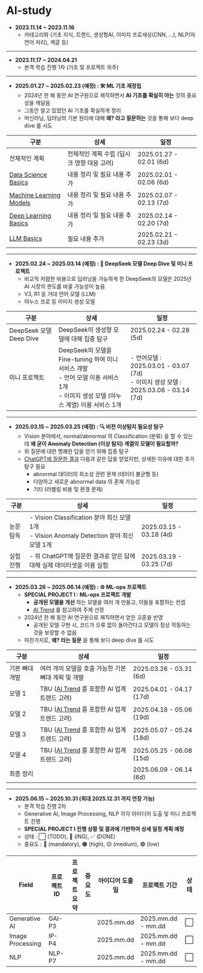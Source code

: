 # AI-study

* **2023.11.14 ~ 2023.11.16**
  * 카테고리화 (기초 지식, 트렌드, 생성형AI, 이미지 프로세싱(CNN, ...), NLP(자연어 처리), 캐글 등)

----

* **2023.11.17 ~ 2024.04.21**
  * 본격 학습 진행 1차 (기초 및 프로젝트 위주)

----

* **2025.01.27 ~ 2025.02.23 (예정) : 🛠 ML 기초 재정립**
  * 2024년 한 해 동안 AI 연구원으로 재직하면서 **AI 기초를 확실히 아는** 것의 중요성을 깨달음
  * 그동안 알고 있었던 AI 기초를 확실하게 정리
  * 머신러닝, 딥러닝의 기본 원리에 대해 **왜? 라고 질문하는** 것을 통해 보다 deep dive 를 시도

| 구분                                                                                                                        | 상세                        | 일정                      |
|---------------------------------------------------------------------------------------------------------------------------|---------------------------|-------------------------|
| 전체적인 계획                                                                                                                   | 전체적인 계획 수립 (딥시크 영향 대응 고려) | 2025.01.27 - 02.01 (6d) |
| [Data Science Basics](https://github.com/WannaBeSuperteur/AI-study/tree/main/AI%20Basics/Data%20Science%20Basics)         | 내용 정리 및 필요 내용 추가          | 2025.02.01 - 02.06 (6d) |
| [Machine Learning Models](https://github.com/WannaBeSuperteur/AI-study/tree/main/AI%20Basics/Machine%20Learning%20Models) | 내용 정리 및 필요 내용 추가          | 2025.02.07 - 02.13 (7d) |
| [Deep Learning Basics](https://github.com/WannaBeSuperteur/AI-study/tree/main/AI%20Basics/Deep%20Learning%20Basics)       | 내용 정리 및 필요 내용 추가          | 2025.02.14 - 02.20 (7d) |
| [LLM Basics](https://github.com/WannaBeSuperteur/AI-study/tree/main/AI%20Basics/LLM%20Basics)                             | 필요 내용 추가          | 2025.02.21 - 02.23 (3d) |

----

* **2025.02.24 ~ 2025.03.14 (예정) : 🐋 DeepSeek 모델 Deep Dive 및 미니 프로젝트**
  * 비교적 저렴한 비용으로 딥러닝을 가능하게 한 DeepSeek의 모델은 2025년 AI 시장의 판도를 바꿀 가능성이 높음
  * V3, R1 등 거대 언어 모델 (LLM)
  * 야누스 프로 등 이미지 생성 모델

|구분| 상세| 일정                                                                        |
|---|---|---------------------------------------------------------------------------|
|DeepSeek 모델 Deep Dive|DeepSeek의 생성형 모델에 대해 집중 탐구| 2025.02.24 - 02.28 (5d)                                                   |
|미니 프로젝트|DeepSeek의 모델을 Fine-tuning 하여 미니 서비스 개발<br>- 언어 모델 이용 서비스 1개<br>- 이미지 생성 모델 (야누스 계열) 이용 서비스 1개| - 언어모델 : 2025.03.01 - 03.07 (7d)<br>- 이미지 생성 모델 : 2025.03.08 - 03.14 (7d) |

----

* **2025.03.15 ~ 2025.03.25 (예정) : 🔍 비전 이상탐지 필요성 탐구**
  * Vision 분야에서, normal/abnormal 의 Classification (분류) 을 할 수 있는데 **왜 굳이 Anomaly Detection (이상 탐지) 계열의 모델이 필요할까?**
  * 위 질문에 대한 명쾌한 답을 얻기 위해 집중 탐구
  * [ChatGPT에 질문한 결과](https://chatgpt.com/share/67974281-7fb8-8010-9a1a-4b56c060e71b) 다음과 같은 답을 얻었지만, 상세한 이유에 대한 추가 탐구 필요
    * abnormal 데이터의 희소성 관련 문제 (데이터 불균형 등)
    * 다양하고 새로운 abnormal data 의 존재 가능성
    * 기타 (라벨링 비용 및 환경 문제)

| 구분    | 상세                                                                            | 일정                      |
|-------|-------------------------------------------------------------------------------|-------------------------|
| 논문 탐독 | - Vision Classification 분야 최신 모델 1개<br>- Vision Anomaly Detection 분야 최신 모델 1개 | 2025.03.15 - 03.18 (4d) |
| 실험 진행 | - 위 ChatGPT에 질문한 결과로 얻은 답에 대해 실제 데이터셋을 이용 실험                                  | 2025.03.19 - 03.25 (7d) |

----

* **2025.03.26 ~ 2025.06.14 (예정) : ⚙ ML-ops 프로젝트**
  * **SPECIAL PROJECT I : ML-ops 프로젝트 개발**
    * **공개된 모델을 개선** 하는 모델을 여러 개 만들고, 이들을 포함하는 컨셉
    * [AI Trend](https://github.com/WannaBeSuperteur/AI-study/tree/main/AI%20Trend) 를 참고하여 주제 선정 
  * 2024년 한 해 동안 AI 연구원으로 재직하면서 얻은 교훈을 반영
    * 공개된 모델 구현 시, 코드가 오류 없이 돌아간다고 모델이 정상 작동하는 것을 보장할 수 없음
  * 마찬가지로, **왜? 라는 질문** 을 통해 보다 deep dive 를 시도

| 구분    | 상세                                                                                                     | 일정                       |
|-------|--------------------------------------------------------------------------------------------------------|--------------------------|
| 기본 뼈대 개발 | 여러 개의 모델을 호출 가능한 기본 뼈대 계획 및 개발                                                                         | 2025.03.26 - 03.31 (6d)  |
| 모델 1  | TBU ([AI Trend](https://github.com/WannaBeSuperteur/AI-study/tree/main/AI%20Trend) 를 포함한 AI 업계 트렌드 고려) | 2025.04.01 - 04.17 (17d) |
| 모델 2  | TBU ([AI Trend](https://github.com/WannaBeSuperteur/AI-study/tree/main/AI%20Trend) 를 포함한 AI 업계 트렌드 고려) | 2025.04.18 - 05.06 (19d) |
| 모델 3  | TBU ([AI Trend](https://github.com/WannaBeSuperteur/AI-study/tree/main/AI%20Trend) 를 포함한 AI 업계 트렌드 고려) | 2025.05.07 - 05.24 (18d) |
| 모델 4  | TBU ([AI Trend](https://github.com/WannaBeSuperteur/AI-study/tree/main/AI%20Trend) 를 포함한 AI 업계 트렌드 고려) | 2025.05.25 - 06.08 (15d) |
| 최종 정리 | | 2025.06.09 - 06.14 (6d)  | 

----

* **2025.06.15 ~ 2025.10.31 (최대 2025.12.31 까지 연장 가능)**
  * 본격 학습 진행 2차
  * Generative AI, Image Processing, NLP 각각 아이디어 도출 및 미니 프로젝트 진행
  * **SPECIAL PROJECT I 진행 상황 및 결과에 기반하여 상세 일정 계획 예정**
  * 상태 : ⬜ (TODO), 💨 (ING), ✅ (DONE)
  * 중요도 : 🔴 (mandatory), 🟠 (high), 🟡 (medium), 🟢 (low)

|Field|프로젝트 ID|프로젝트 요약|중요도|아이디어 도출일|프로젝트 기간|상태|
|---|---|---|---|---|---|---|
|Generative AI|GAI-P3|||2025.mm.dd|2025.mm.dd - mm.dd|⬜|
|Image Processing|IP-P4|||2025.mm.dd|2025.mm.dd - mm.dd|⬜|
|NLP|NLP-P7|||2025.mm.dd|2025.mm.dd - mm.dd|⬜|

